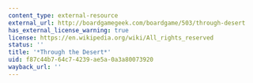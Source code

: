 ```yaml
---
content_type: external-resource
external_url: http://boardgamegeek.com/boardgame/503/through-desert
has_external_license_warning: true
license: https://en.wikipedia.org/wiki/All_rights_reserved
status: ''
title: '*Through the Desert*'
uid: f87c44b7-64c7-4239-ae5a-0a3a80073920
wayback_url: ''
---
```

